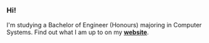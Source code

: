 ### Hi!

I'm studying a Bachelor of Engineer (Honours) majoring in Computer Systems. Find out what I am up to on my **[website](https://swiss-ly.github.io/portfolio-website/)**.
